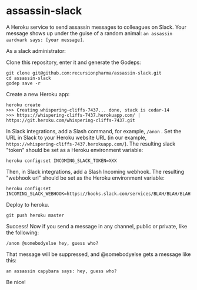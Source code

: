 # assassin-slack
A Heroku service to send assassin messages to colleagues on Slack. Your message shows up under the guise of a random animal: `an assassin aardvark says: [your message]`.

As a slack administrator:

Clone this repository, enter it and generate the Godeps:

    git clone git@github.com:recursionpharma/assassin-slack.git
    cd assassin-slack
    godep save -r

Create a new Heroku app:

    heroku create
    >>> Creating whispering-cliffs-7437... done, stack is cedar-14
    >>> https://whispering-cliffs-7437.herokuapp.com/ | https://git.heroku.com/whispering-cliffs-7437.git

In Slack integrations, add a Slash command, for example, `/anon` . Set the URL in Slack to your Heroku website URL (in our example, `https://whispering-cliffs-7437.herokuapp.com/`). The resulting slack "token" should be set as a Heroku environment variable:

    heroku config:set INCOMING_SLACK_TOKEN=XXX

Then, in Slack integrations, add a Slash Incoming webhook. The resulting "webhook url" should be set as the Heroku environment variable:

    heroku config:set INCOMING_SLACK_WEBHOOK=https://hooks.slack.com/services/BLAH/BLAH/BLAH

Deploy to heroku.

    git push heroku master

Success! Now if you send a message in any channel, public or private, like the following:

    /anon @somebodyelse hey, guess who?

That message will be suppressed, and @somebodyelse gets a message like this:

    an assassin capybara says: hey, guess who?

Be nice!
